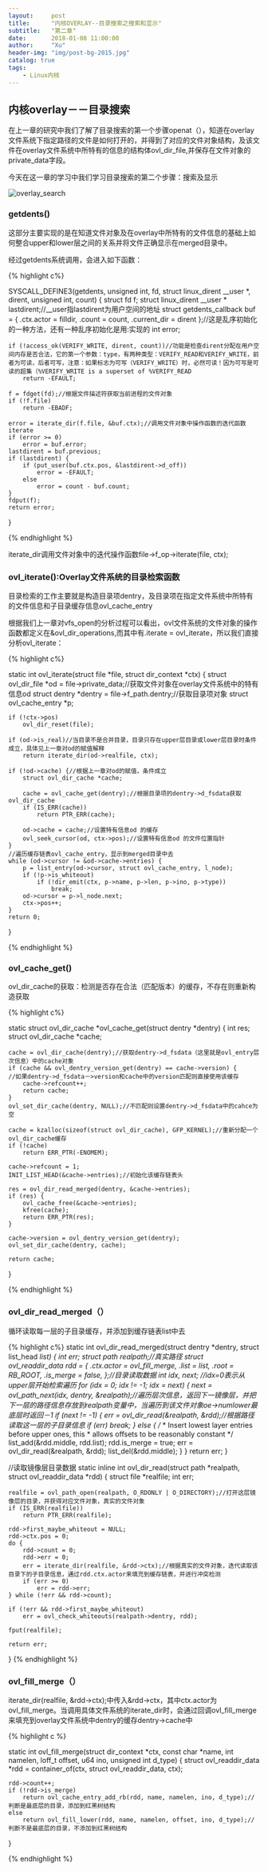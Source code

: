 ```yaml
---
layout:     post
title:      "内核OVERLAY--目录搜索之搜索和显示"
subtitle:   "第二章"
date:       2018-01-08 11:00:00
author:     "Xu"
header-img: "img/post-bg-2015.jpg"
catalog: true
tags:
    - Linux内核
---
```

## 内核overlay－－目录搜索

在上一章的研究中我们了解了目录搜索的第一个步骤openat（），知道在overlay文件系统下指定路径的文件是如何打开的，并得到了对应的文件对象结构，及该文件在overlay文件系统中所特有的信息的结构体ovl_dir_file,并保存在文件对象的private_data字段。

今天在这一章的学习中我们学习目录搜索的第二个步骤：搜索及显示

![overlay_search](/img/overlay_search.png)

### getdents()

这部分主要实现的是在知道文件对象及在overlay中所特有的文件信息的基础上如何整合upper和lower层之间的关系并将文件正确显示在merged目录中。

经过getdents系统调用，会进入如下函数：

{% highlight c%}

SYSCALL_DEFINE3(getdents, unsigned int, fd,
		struct linux_dirent __user *, dirent, unsigned int, count)
{
	struct fd f;
	struct linux_dirent __user * lastdirent;//__user指lastdirent为用户空间的地址
	struct getdents_callback buf = {
		.ctx.actor = filldir,
		.count = count,
		.current_dir = dirent
	};//这是乱序初始化的一种方法，还有一种乱序初始化是用:实现的
	int error;

	if (!access_ok(VERIFY_WRITE, dirent, count))//功能是检查dirent分配在用户空间内存是否合法，它的第一个参数：type，有两种类型：VERIFY_READ和VERIFY_WRITE，前者为可读，后者可写，注意：如果标志为可写（VERIFY_WRITE）时，必然可读！因为可写是可读的超集（%VERIFY_WRITE is a superset of %VERIFY_READ
		return -EFAULT;

	f = fdget(fd);//根据文件描述符获取当前进程的文件对象
	if (!f.file)
		return -EBADF;

	error = iterate_dir(f.file, &buf.ctx);//调用文件对象中操作函数的迭代函数iterate
	if (error >= 0)
		error = buf.error;
	lastdirent = buf.previous;
	if (lastdirent) {
		if (put_user(buf.ctx.pos, &lastdirent->d_off))
			error = -EFAULT;
		else
			error = count - buf.count;
	}
	fdput(f);
	return error;
}

{% endhighlight %}


iterate_dir调用文件对象中的迭代操作函数file->f_op->iterate(file, ctx);

### ovl_iterate():Overlay文件系统的目录检索函数

目录检索的工作主要就是构造目录项dentry，及目录项在指定文件系统中所特有的文件信息和子目录缓存信息ovl_cache_entry

根据我们上一章对vfs_open的分析过程可以看出，ovl文件系统的文件对象的操作函数都定义在&ovl_dir_operations,而其中有.iterate	= ovl_iterate，所以我们直接分析ovl_iterate：

{% highlight c%}

static int ovl_iterate(struct file *file, struct dir_context *ctx)
{
	struct ovl_dir_file *od = file->private_data;//获取文件对象在overlay文件系统中的特有信息od
	struct dentry *dentry = file->f_path.dentry;//获取目录项对象
	struct ovl_cache_entry *p;

	if (!ctx->pos)
		ovl_dir_reset(file);

	if (od->is_real)//当目录不是合并目录，目录只存在upper层目录或lower层目录时条件成立，具体见上一章对od的赋值解释
		return iterate_dir(od->realfile, ctx);

	if (!od->cache) {//根据上一章对od的赋值，条件成立
		struct ovl_dir_cache *cache;

		cache = ovl_cache_get(dentry);//根据目录项的dentry->d_fsdata获取ovl_dir_cache
		if (IS_ERR(cache))
			return PTR_ERR(cache);

		od->cache = cache;//设置特有信息od 的缓存
		ovl_seek_cursor(od, ctx->pos);//设置特有信息od 的文件位置指针
	}
    //遍历缓存链表ovl_cache_entry，显示到merged目录中去
	while (od->cursor != &od->cache->entries) {
		p = list_entry(od->cursor, struct ovl_cache_entry, l_node);
		if (!p->is_whiteout)
			if (!dir_emit(ctx, p->name, p->len, p->ino, p->type))
				break;
		od->cursor = p->l_node.next;
		ctx->pos++;
	}
	return 0;
}

{% endhighlight %}

### ovl_cache_get()
ovl_dir_cache的获取：检测是否存在合法（匹配版本）的缓存，不存在则重新构造获取

{% highlight c%}

static struct ovl_dir_cache *ovl_cache_get(struct dentry *dentry)
{
	int res;
	struct ovl_dir_cache *cache;

	cache = ovl_dir_cache(dentry);//获取dentry->d_fsdata（这里就是ovl_entry层次信息）中的cache对象
	if (cache && ovl_dentry_version_get(dentry) == cache->version) {
	//如果dentry->d_fsdata－>version和cache中的version匹配则直接使用该缓存
		cache->refcount++;
		return cache;
	}
	ovl_set_dir_cache(dentry, NULL);//不匹配则设置dentry->d_fsdata中的cahce为空

	cache = kzalloc(sizeof(struct ovl_dir_cache), GFP_KERNEL);//重新分配一个ovl_dir_cache缓存
	if (!cache)
		return ERR_PTR(-ENOMEM);

	cache->refcount = 1;
	INIT_LIST_HEAD(&cache->entries);//初始化该缓存链表头

	res = ovl_dir_read_merged(dentry, &cache->entries);
	if (res) {
		ovl_cache_free(&cache->entries);
		kfree(cache);
		return ERR_PTR(res);
	}

	cache->version = ovl_dentry_version_get(dentry);
	ovl_set_dir_cache(dentry, cache);

	return cache;
}

{% endhighlight %}

### ovl_dir_read_merged（）

循环读取每一层的子目录缓存，并添加到缓存链表list中去

{% highlight c%}
static int ovl_dir_read_merged(struct dentry *dentry, struct list_head *list)
{
	int err;
	struct path realpath;//真实路径
	struct ovl_readdir_data rdd = {
		.ctx.actor = ovl_fill_merge,
		.list = list,
		.root = RB_ROOT,
		.is_merge = false,
	};//目录读取数据
	int idx, next;
     //idx=0表示从upper层开始检索遍历
	for (idx = 0; idx != -1; idx = next) {
		next = ovl_path_next(idx, dentry, &realpath);//遍历层次信息，返回下一镜像层，并把下一层的路径信息存放到realpath变量中，当遍历到该文件对象oe->numlower最底层时返回－1
		if (next != -1) {
			err = ovl_dir_read(&realpath, &rdd);//根据路径读取这一层的子目录信息
			if (err)
				break;
		} else {
			/*
			 * Insert lowest layer entries before upper ones, this
			 * allows offsets to be reasonably constant
			 */
			list_add(&rdd.middle, rdd.list);
			rdd.is_merge = true;
			err = ovl_dir_read(&realpath, &rdd);
			list_del(&rdd.middle);
		}
	}
	return err;
}

//读取镜像层目录数据
static inline int ovl_dir_read(struct path *realpath,
			       struct ovl_readdir_data *rdd)
{
	struct file *realfile;
	int err;

	realfile = ovl_path_open(realpath, O_RDONLY | O_DIRECTORY);//打开这层镜像层的目录，并获得对应文件对象，真实的文件对象
	if (IS_ERR(realfile))
		return PTR_ERR(realfile);

	rdd->first_maybe_whiteout = NULL;
	rdd->ctx.pos = 0;
	do {
		rdd->count = 0;
		rdd->err = 0;
		err = iterate_dir(realfile, &rdd->ctx);//根据真实的文件对象，迭代读取该目录下的子目录信息，通过rdd.ctx.actor来填充到缓存链表，并进行冲突检测
		if (err >= 0)
			err = rdd->err;
	} while (!err && rdd->count);

	if (!err && rdd->first_maybe_whiteout)
		err = ovl_check_whiteouts(realpath->dentry, rdd);

	fput(realfile);

	return err;
}
{% endhighlight %}

### ovl_fill_merge（）

iterate_dir(realfile, &rdd->ctx);中传入&rdd->ctx，其中ctx.actor为ovl_fill_merge。当调用具体文件系统的iterate_dir时，会通过回调ovl_fill_merge来填充到overlay文件系统中dentry的缓存dentry->cache中

{% highlight c %}

static int ovl_fill_merge(struct dir_context *ctx, const char *name,
			  int namelen, loff_t offset, u64 ino,
			  unsigned int d_type)
{
	struct ovl_readdir_data *rdd =
		container_of(ctx, struct ovl_readdir_data, ctx);

	rdd->count++;
	if (!rdd->is_merge)
		return ovl_cache_entry_add_rb(rdd, name, namelen, ino, d_type);//判断是最底层的目录，添加到红黑树结构
	else
		return ovl_fill_lower(rdd, name, namelen, offset, ino, d_type);//判断不是最底层的目录，不添加到红黑树结构
}

{% endhighlight %}